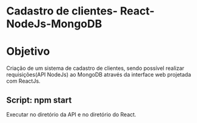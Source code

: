 # Cadastro de clientes- React-NodeJs-MongoDB

# Objetivo
Criação de um sistema de cadastro de clientes, sendo possível realizar requisições(API NodeJs) ao MongoDB através da interface web projetada com ReactJs.

## Script: npm start
Executar no diretório da API e no diretório do React.


